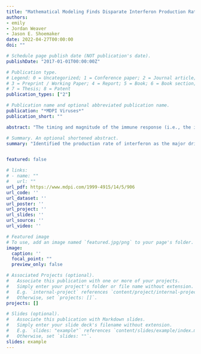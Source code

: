 ```yaml
---
title: "Mathematical Modeling Finds Disparate Interferon Production Rates Drive Strain-Specific Immunodynamics during Deadly Influenza Infection"
authors:
- emily
- Jordan Weaver 
- Jason E. Shoemaker
date: 2022-04-27T00:00:00
doi: ""

# Schedule page publish date (NOT publication's date).
publishDate: "2017-01-01T00:00:00Z"

# Publication type.
# Legend: 0 = Uncategorized; 1 = Conference paper; 2 = Journal article;
# 3 = Preprint / Working Paper; 4 = Report; 5 = Book; 6 = Book section;
# 7 = Thesis; 8 = Patent
publication_types: ["2"]

# Publication name and optional abbreviated publication name.
publication: "*MDPI Viruses*"
publication_short: ""

abstract: "The timing and magnitude of the immune response (i.e., the immunodynamics) associated with the early innate immune response to viral infection display distinct trends across influenza A virus subtypes in vivo. Evidence shows that the timing of the type-I interferon response and the overall magnitude of immune cell infiltration are both correlated with more severe outcomes. However, the mechanisms driving the distinct immunodynamics between infections of different virus strains (strain-specific immunodynamics) remain unclear. Here, computational modeling and strain-specific immunologic data are used to identify the immune interactions that differ in mice infected with low-pathogenic H1N1 or high-pathogenic H5N1 influenza viruses. Computational exploration of free parameters between strains suggests that the production rate of interferon is the major driver of strain-specific immune responses observed in vivo, and points towards the relationship between the viral load and lung epithelial interferon production as the main source of variance between infection outcomes. A greater understanding of the contributors to strain-specific immunodynamics can be utilized in future efforts aimed at treatment development to improve clinical outcomes of high-pathogenic viral strains." 

# Summary. An optional shortened abstract.
summary: "Identified the production rate of interferon as the major driver of strain-specific immune responses observed in mice infected with low-pathogenic H1N1 or high-pathogenic H5N1 influenza viruses using mathematical modeling. Uncovering the relationship between the viral load and lung epithelial interferon production as the main source of variance between infection outcomes can be used to guide treatment development and improve clinical outcomes of infections with high-pathogenic viral strains." 


featured: false

# links:
# - name: ""
#   url: ""
url_pdf: https://www.mdpi.com/1999-4915/14/5/906 
url_code: ''
url_dataset: ''
url_poster: ''
url_project: ''
url_slides: ''
url_source: ''
url_video: ''

# Featured image
# To use, add an image named `featured.jpg/png` to your page's folder. 
image:
  caption: ''
  focal_point: ""
  preview_only: false

# Associated Projects (optional).
#   Associate this publication with one or more of your projects.
#   Simply enter your project's folder or file name without extension.
#   E.g. `internal-project` references `content/project/internal-project/index.md`.
#   Otherwise, set `projects: []`.
projects: []

# Slides (optional).
#   Associate this publication with Markdown slides.
#   Simply enter your slide deck's filename without extension.
#   E.g. `slides: "example"` references `content/slides/example/index.md`.
#   Otherwise, set `slides: ""`.
slides: example
---
```

